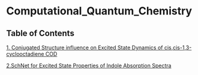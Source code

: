 # Computational_Quantum_Chemistry

## Table of Contents

[1. Conjugated Structure influence on Excited State Dynamics of cis,cis-1,3-cyclooctadiene COD](https://github.com/KhaiTTNguyen/Computational_Quantum_Chemistry/tree/master/structural_influence_on_excited_state_dynamics)

[2.SchNet for Excited State Properties of Indole Absorption Spectra](https://github.com/KhaiTTNguyen/Computational_Quantum_Chemistry/tree/master/SchNet_GCNN)